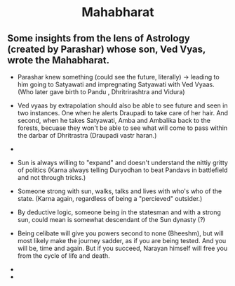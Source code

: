 <h1 style="text-align: center;"> Mahabharat </h1>

## Some insights from the lens of Astrology (created by Parashar) whose son, Ved Vyas, wrote the Mahabharat. 
- Parashar knew something (could see the future, literally) -> leading to him going to Satyawati and impregnating Satyawati with Ved Vyaas. (Who later gave birth to Pandu , Dhritrirashtra and Vidura)
- Ved vyaas by extrapolation should also be able to see future and seen in two instances. One when he alerts Draupadi to take care of her hair. And second, when he takes Satyawati, Amba and Ambalika back to the forests, becuase they won't be able to see what will come to pass within the darbar of Dhritrastra (Draupadi vastr haran.)
- 
- Sun is always willing to "expand" and doesn't understand the nittiy gritty of politics (Karna always telling Duryodhan to beat Pandavs in battlefield and not through tricks.)
- Someone strong with sun, walks, talks and lives with who's who of the state. (Karna again, regardless of being a "percieved" outsider.)
- By deductive logic, someone being in the statesman and with a strong sun, could mean is somewhat descendant of the Sun dynasty (?)

- Being celibate will give you powers second to none (Bheeshm), but will most likely make the journey sadder, as if you are being tested. And you will be, time and again. But if you succeed, Narayan himself will free you from the cycle of life and death. 

- 
- 

